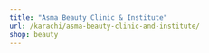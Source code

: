 ```yaml
---
title: "Asma Beauty Clinic & Institute"
url: /karachi/asma-beauty-clinic-and-institute/
shop: beauty
---
```

